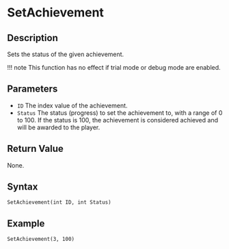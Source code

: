 # SetAchievement

## Description
Sets the status of the given achievement.

!!! note
    This function has no effect if trial mode or debug mode are enabled.

## Parameters
- `ID`
The index value of the achievement.
- `Status`
The status (progress) to set the achievement to, with a range of 0 to 100. If the status is 100, the achievement is considered achieved and will be awarded to the player.

## Return Value
None.

## Syntax
```
SetAchievement(int ID, int Status)
```

## Example
```
SetAchievement(3, 100)
```